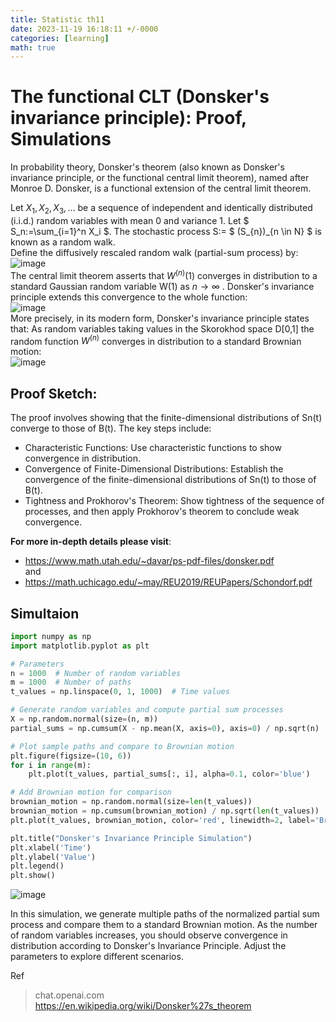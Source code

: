```yaml
---
title: Statistic th11
date: 2023-11-19 16:18:11 +/-0000
categories: [learning]
math: true
---
```


# The functional CLT (Donsker's invariance principle): Proof, Simulations


In probability theory, Donsker's theorem (also known as Donsker's invariance principle, or the functional central limit theorem), named after Monroe D. Donsker, is a functional extension of the central limit theorem.

Let $X_1, X_2, X_3, \ldots$ be a sequence of independent and identically distributed (i.i.d.) random variables with mean 0 and variance 1. Let  $ S_n:=\sum_{i=1}^n X_i $.
The stochastic process S:= $ (S_{n})_{n \in N} $ is known as a random walk. <br>
Define the diffusively rescaled random walk (partial-sum process) by: <br>
![image](https://github.com/Cheroberous/cheroberous.github.io/assets/102479391/29777069-0bf3-4ce3-b4f0-1b0eacf5a50b) <br>
The central limit theorem asserts that $W^{(n)}(1)$ converges in distribution to a standard Gaussian random variable W(1) as $n\to \infty$ . 
Donsker's invariance principle extends this convergence to the whole function: <br>
![image](https://github.com/Cheroberous/cheroberous.github.io/assets/102479391/62ea423b-d9a0-4a1f-865b-68403a151fbd) <br>
More precisely, in its modern form, Donsker's invariance principle states that: As random variables taking values in the Skorokhod space D[0,1] the random function $W^{(n)}$ converges in distribution to a standard Brownian motion: <br>
![image](https://github.com/Cheroberous/cheroberous.github.io/assets/102479391/592cdb93-76b9-4aa2-9165-f4bc78750a64) <br>







## Proof Sketch:
The proof involves showing that the finite-dimensional distributions of Sn(t) converge to those of B(t). The key steps include:

+ Characteristic Functions: Use characteristic functions to show convergence in distribution.
+ Convergence of Finite-Dimensional Distributions: Establish the convergence of the finite-dimensional distributions of Sn(t) to those of B(t).
+ Tightness and Prokhorov's Theorem: Show tightness of the sequence of processes, and then apply Prokhorov's theorem to conclude weak convergence.

**For more in-depth details please visit**: <br>
+ https://www.math.utah.edu/~davar/ps-pdf-files/donsker.pdf <br>
  and <br>
+ https://math.uchicago.edu/~may/REU2019/REUPapers/Schondorf.pdf

## Simultaion 
```python
import numpy as np
import matplotlib.pyplot as plt

# Parameters
n = 1000  # Number of random variables
m = 1000  # Number of paths
t_values = np.linspace(0, 1, 1000)  # Time values

# Generate random variables and compute partial sum processes
X = np.random.normal(size=(n, m))
partial_sums = np.cumsum(X - np.mean(X, axis=0), axis=0) / np.sqrt(n)

# Plot sample paths and compare to Brownian motion
plt.figure(figsize=(10, 6))
for i in range(m):
    plt.plot(t_values, partial_sums[:, i], alpha=0.1, color='blue')

# Add Brownian motion for comparison
brownian_motion = np.random.normal(size=len(t_values))
brownian_motion = np.cumsum(brownian_motion) / np.sqrt(len(t_values))
plt.plot(t_values, brownian_motion, color='red', linewidth=2, label='Brownian Motion')

plt.title("Donsker's Invariance Principle Simulation")
plt.xlabel('Time')
plt.ylabel('Value')
plt.legend()
plt.show()
```

![image](https://github.com/Cheroberous/cheroberous.github.io/assets/102479391/c24736cb-bdc3-4945-ba31-4d53606699ae) <br>

In this simulation, we generate multiple paths of the normalized partial sum process and compare them to a standard Brownian motion. As the number of random variables increases, you should observe convergence in distribution according to Donsker's Invariance Principle. Adjust the parameters to explore different scenarios.

Ref
>chat.openai.com <br>
>https://en.wikipedia.org/wiki/Donsker%27s_theorem














